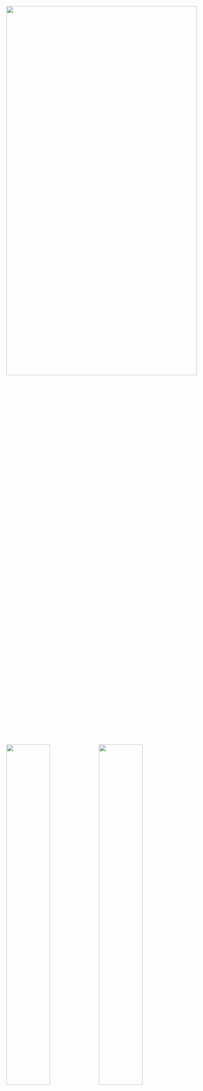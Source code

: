 <p>
  <a href="https://github.com/nyohoo">
    <img align="left" width="100%" height="50%" src="https://github-profile-summary-cards.vercel.app/api/cards/profile-details?username=nyohoo&theme=github" />
  </a>
  <a>
    <img align="left" width="48%" src="http://github-profile-summary-cards.vercel.app/api/cards/stats?username=nyohoo&theme=vue" />
  </a>
  <a>
    <img align="left" width="48%" src="http://github-profile-summary-cards.vercel.app/api/cards/productive-time?username=nyohoo&theme=vue&utcOffset=8" />
  </a>
<p>
